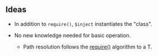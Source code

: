 ## Ideas

- In addition to `require()`, `$inject` instantiates the "class".

- No new knowledge needed for basic operation.
  - Path resolution follows the [require()](http://nodejs.org/api/modules.html#modules_all_together) algorithm to a T.
